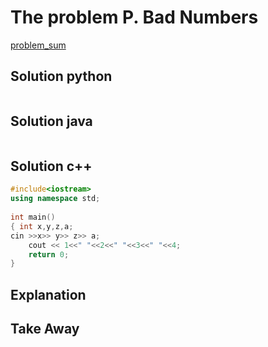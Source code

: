 # The problem P. Bad Numbers
[problem_sum](https://codeforces.com/group/P9uFhztGih/contest/401786/problem/P)

## Solution python
```python


```
## Solution java
```java

```
## Solution c++
```c++
#include<iostream>
using namespace std;
 
int main()
{ int x,y,z,a;
cin >>x>> y>> z>> a;
    cout << 1<<" "<<2<<" "<<3<<" "<<4;
    return 0;
}
```
## Explanation

## Take Away

